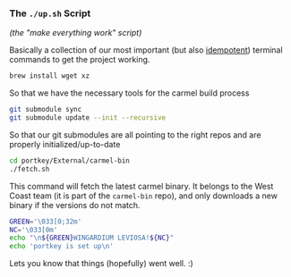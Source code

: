 ### The `./up.sh` Script
*(the "make everything work" script)*

Basically a collection of our most important (but also [idempotent](https://en.wikipedia.org/wiki/Idempotence)) terminal commands to get the project working.

```sh
brew install wget xz
```

So that we have the necessary tools for the carmel build process


```sh
git submodule sync
git submodule update --init --recursive
```

So that our git submodules are all pointing to the right repos and are properly initialized/up-to-date

```sh
cd portkey/External/carmel-bin
./fetch.sh
```

This command will fetch the latest carmel binary. It belongs to the West Coast team (it is part of the `carmel-bin` repo), and only downloads a new binary if the versions do not match.

```sh
GREEN='\033[0;32m'
NC='\033[0m'
echo "\n${GREEN}WINGARDIUM LEVIOSA!${NC}"
echo 'portkey is set up\n'
```

Lets you know that things (hopefully) went well. :)
